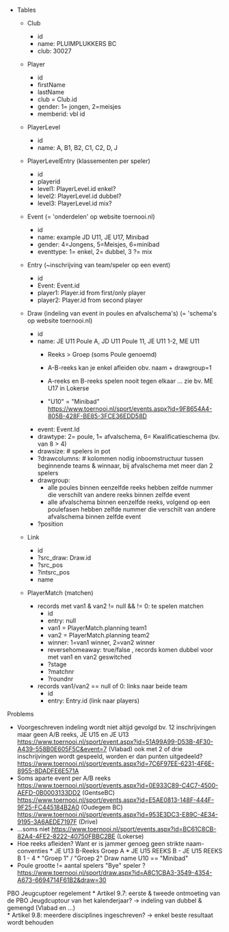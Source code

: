 * Tables
    * Club
        * id
        * name: PLUIMPLUKKERS BC
        * club: 30027
        
    * Player
        * id
        * firstName
        * lastName
        * club = Club.id
        * gender: 1= jongen, 2=meisjes
        * memberid: vbl id
 
    * PlayerLevel
        * id
        * name: A, B1, B2, C1, C2, D, J

    * PlayerLevelEntry (klassementen per speler)
        * id
        * playerid
        * level1: PlayerLevel.id  enkel?
        * level2: PlayerLevel.id  dubbel?  
        * level3: PlayerLevel.id  mix?
        
    * Event  (= 'onderdelen' op website toernooi.nl)
        * id
        * name: example JD U11, JE U17, Minibad
        * gender: 4=Jongens, 5=Meisjes, 6=minibad 
        * eventtype: 1= enkel, 2= dubbel, 3 ?= mix  

    * Entry (~inschrijving van team/speler op een event)
        * id 
        * Event: Event.id
        * player1: Player.id from first/only player
        * player2: Player.id from second player   

    * Draw (indeling van event in poules en afvalschema's)   (= 'schema's op website toernooi.nl)
        * id
        * name: JE U11 Poule A, JD U11 Poule 11, JE U11 1-2, ME U11
            * Reeks > Groep (soms Poule genoemd)
            * A-B-reeks kan je enkel afleiden obv. naam + drawgroup=1

            * A-reeks en B-reeks spelen nooit tegen elkaar ... zie bv. ME U17 in Lokerse
            * "U10" = "Minibad" 
                https://www.toernooi.nl/sport/events.aspx?id=9F8654A4-805B-428F-BE85-3FCE36EDD58D
        * event: Event.Id
        * drawtype: 2= poule, 1= afvalschema, 6= Kwalificatieschema (bv. van 8 > 4)
        * drawsize: # spelers in pot
        * ?drawcolumns: # kolommen nodig inboomstructuur tussen beginnende teams &  winnaar, bij afvalschema met meer dan 2 spelers 
        * drawgroup:
            * alle poules binnen eenzelfde reeks hebben zelfde nummer die verschilt van andere reeks binnen zelfde event
            * alle afvalschema binnen eenzelfde reeks, volgend op een poulefasen  hebben zelfde nummer die verschilt van andere afvalschema binnen zelfde event
        * ?position
     
    * Link
        * id
        * ?src_draw: Draw.id
        * ?src_pos
        * ?intsrc_pos
        * name
        
    * PlayerMatch (matchen)
        * records met van1 & van2 != null && != 0: te spelen matchen
            * id
            * entry: null
            * van1 = PlayerMatch.planning team1
            * van2 = PlayerMatch.planning team2
            * winner: 1=van1 winner, 2=van2 winner
            * reversehomeaway: true/false , records komen dubbel voor met van1 en van2 geswitched
            * ?stage
            * ?matchnr
            * ?roundnr
        * records van1/van2 == null of 0: links naar beide team
            * id
            * entry: Entry.id  (link naar players)
            
Problems
   * Voorgeschreven indeling wordt niet altijd gevolgd
        bv. 12 inschrijvingen maar geen A/B reeks, JE U15 en JE U13
            https://www.toernooi.nl/sport/event.aspx?id=51A99A99-D53B-4F30-A439-558B0E605F5C&event=7 (Vlabad)
        ook met 2 of drie inschrijvingen wordt gespeeld, worden er dan punten uitgedeeld?
            https://www.toernooi.nl/sport/events.aspx?id=7C6F97EE-6231-4F6E-8955-8DADFE6E571A
   * Soms aparte event per A/B reeks
        https://www.toernooi.nl/sport/events.aspx?id=0E933C89-C4C7-4500-AEFD-0B0003133DD2 (GentseBC)
        https://www.toernooi.nl/sport/events.aspx?id=E5AE0813-148F-444F-9F25-FC445184B2A0 (Oudegem BC)
        https://www.toernooi.nl/sport/events.aspx?id=953E3DC3-E89C-4E34-9195-3A6AEDE7197F (Drive)
   * ...soms niet
        https://www.toernooi.nl/sport/events.aspx?id=BC61C8CB-82A4-4FE2-8222-40750FBBC2BE (Lokerse)
   * Hoe reeks afleiden? Want er is jammer genoeg geen strikte naam-conventies
                   * JE U13 B-Reeks Groep A
                   * JE U15 REEKS B - JE U15 REEKS B 1 - 4
                   * "Groep 1" / "Groep 2"
        Draw name U10 == "Minibad"
   * Poule grootte != aantal spelers 
        "Bye" speler ? https://www.toernooi.nl/sport/draw.aspx?id=A8C1CBA3-3549-4354-A673-6694714F61B2&draw=30
        
        
PBO Jeugcuptoer regelement
    * Artikel 9.7: eerste & tweede ontmoeting van de PBO Jeugdcuptour van het kalenderjaar? ->  indeling van dubbel & gemengd (Vlabad en ...)        
    * Artikel 9.8: meerdere disciplines ingeschreven? -> enkel beste resultaat wordt behouden